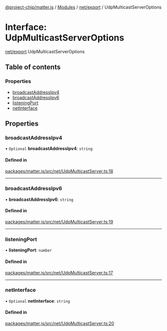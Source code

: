 [@project-chip/matter.js](../README.md) / [Modules](../modules.md) / [net/export](../modules/net_export.md) / UdpMulticastServerOptions

# Interface: UdpMulticastServerOptions

[net/export](../modules/net_export.md).UdpMulticastServerOptions

## Table of contents

### Properties

- [broadcastAddressIpv4](net_export.UdpMulticastServerOptions.md#broadcastaddressipv4)
- [broadcastAddressIpv6](net_export.UdpMulticastServerOptions.md#broadcastaddressipv6)
- [listeningPort](net_export.UdpMulticastServerOptions.md#listeningport)
- [netInterface](net_export.UdpMulticastServerOptions.md#netinterface)

## Properties

### broadcastAddressIpv4

• `Optional` **broadcastAddressIpv4**: `string`

#### Defined in

[packages/matter.js/src/net/UdpMulticastServer.ts:18](https://github.com/project-chip/matter.js/blob/ac2c2688/packages/matter.js/src/net/UdpMulticastServer.ts#L18)

___

### broadcastAddressIpv6

• **broadcastAddressIpv6**: `string`

#### Defined in

[packages/matter.js/src/net/UdpMulticastServer.ts:19](https://github.com/project-chip/matter.js/blob/ac2c2688/packages/matter.js/src/net/UdpMulticastServer.ts#L19)

___

### listeningPort

• **listeningPort**: `number`

#### Defined in

[packages/matter.js/src/net/UdpMulticastServer.ts:17](https://github.com/project-chip/matter.js/blob/ac2c2688/packages/matter.js/src/net/UdpMulticastServer.ts#L17)

___

### netInterface

• `Optional` **netInterface**: `string`

#### Defined in

[packages/matter.js/src/net/UdpMulticastServer.ts:20](https://github.com/project-chip/matter.js/blob/ac2c2688/packages/matter.js/src/net/UdpMulticastServer.ts#L20)
